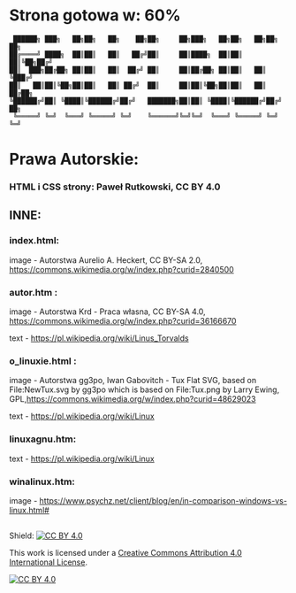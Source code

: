 # Strona gotowa w: 60%

     ██████╗ ███╗   ██╗██╗   ██╗    ██╗██╗     ██╗███╗   ██╗██╗   ██╗██╗  ██╗                         
    ██╔════╝ ████╗  ██║██║   ██║   ██╔╝██║     ██║████╗  ██║██║   ██║╚██╗██╔╝                        
    ██║  ███╗██╔██╗ ██║██║   ██║  ██╔╝ ██║     ██║██╔██╗ ██║██║   ██║ ╚███╔╝                         
    ██║   ██║██║╚██╗██║██║   ██║ ██╔╝  ██║     ██║██║╚██╗██║██║   ██║ ██╔██╗                         
    ╚██████╔╝██║ ╚████║╚██████╔╝██╔╝   ███████╗██║██║ ╚████║╚██████╔╝██╔╝ ██╗                        
     ╚═════╝ ╚═╝  ╚═══╝ ╚═════╝ ╚═╝    ╚══════╝╚═╝╚═╝  ╚═══╝ ╚═════╝ ╚═╝  ╚═╝                        
                       
# Prawa Autorskie: 
### HTML i CSS strony: Paweł Rutkowski, CC BY 4.0

## INNE: 

### index.html:

image - Autorstwa Aurelio A. Heckert, CC BY-SA 2.0, https://commons.wikimedia.org/w/index.php?curid=2840500



### autor.htm : 
image - Autorstwa Krd - Praca własna, CC BY-SA 4.0, https://commons.wikimedia.org/w/index.php?curid=36166670

text -  https://pl.wikipedia.org/wiki/Linus_Torvalds

### o_linuxie.html :
image - Autorstwa gg3po, Iwan Gabovitch - Tux Flat SVG, based on File:NewTux.svg by gg3po which is based on File:Tux.png by Larry Ewing, GPL,https://commons.wikimedia.org/w/index.php?curid=48629023

text - https://pl.wikipedia.org/wiki/Linux

### linuxagnu.htm:
text - https://pl.wikipedia.org/wiki/Linux

### winalinux.htm:
image - https://www.psychz.net/client/blog/en/in-comparison-windows-vs-linux.html#


## 
Shield: [![CC BY 4.0][cc-by-shield]][cc-by]

This work is licensed under a
[Creative Commons Attribution 4.0 International License][cc-by].

[![CC BY 4.0][cc-by-image]][cc-by]

[cc-by]: http://creativecommons.org/licenses/by/4.0/
[cc-by-image]: https://i.creativecommons.org/l/by/4.0/88x31.png
[cc-by-shield]: https://img.shields.io/badge/License-CC%20BY%204.0-lightgrey.svg
